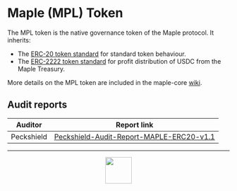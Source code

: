 # Maple (MPL) Token

The MPL token is the native governance token of the Maple protocol. It inherits:
- The [ERC-20 token standard](https://github.com/ethereum/EIPs/issues/20) for standard token behaviour.
- The [ERC-2222 token standard](https://github.com/ethereum/EIPs/issues/2222) for profit distribution of USDC from the Maple Treasury.

More details on the MPL token are included in the maple-core [wiki](https://github.com/maple-labs/maple-core/wiki/MPL-Token).

## Audit reports
| Auditor | Report link  |
|---|---|
| Peckshield  |  [Peckshield-Audit-Report-MAPLE-ERC20-v1.1](https://gateway.pinata.cloud/ipfs/QmcjqUDPzkQYZMULpLVoEhaPEibT9Fb6EVGvAWHTEFQQMj/PeckShield-Audit-Report-MAPLE-ERC20-v1.1.pdf) |

---


<p align="center">
  <img src="https://maple.finance/static/logo-52b94a65fa2c9a7c9ede3cb978b2408f.png" height="60" />
</p>
